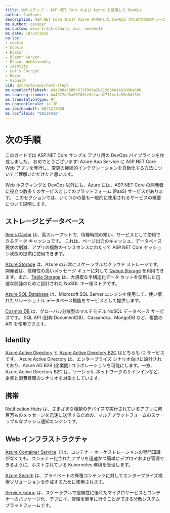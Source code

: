 ```yaml
---
title: 次のステップ - ASP.NET Core および Azure を使用した DevOps
author: CamSoper
description: ASP.NET Core および Azure を使用した DevOps のための追加のラーニング パス。
ms.author: casoper
ms.custom: devx-track-csharp, mvc, seodec18
ms.date: 10/24/2018
no-loc:
- cookie
- Cookie
- Blazor
- Blazor Server
- Blazor WebAssembly
- Identity
- Let's Encrypt
- Razor
- SignalR
uid: azure/devops/next-steps
ms.openlocfilehash: a9a6b0a588b7813f9d6e2b215630a1b9100be890
ms.sourcegitcommit: ba4872dd5a93780fe6cfacb2711ec1e69e0df92c
ms.translationtype: HT
ms.contentlocale: ja-JP
ms.lasthandoff: 08/12/2020
ms.locfileid: "88130432"
---
```

# <a name="next-steps"></a>次の手順

このガイドでは ASP.NET Core サンプル アプリ用の DevOps パイプラインを作成しました。 おめでとうございます!  Azure App Service に ASP.NET Core Web アプリを発行し、変更の継続的インテグレーションを自動化する方法についてご理解いただけたと思います。

Web ホスティングと DevOps 以外にも、Azure には、ASP.NET Core の開発者に役立つ数多くのサービスとしてのプラットフォーム (PaaS) サービスがあります。 このセクションでは、いくつかの最も一般的に使用されるサービスの概要について説明します。

## <a name="storage-and-databases"></a>ストレージとデータベース

[Redis Cache](/azure/redis-cache/) は、高スループットで、待機時間の短い、サービスとして使用できるデータ キャッシュです。 これは、ページ出力のキャッシュ、データベース要求の削減、アプリの複数のインスタンスにわたって ASP.NET Core セッション状態の提供に使用できます。

[Azure Storage](/azure/storage/) は、Azure の非常にスケーラブルなクラウド ストレージです。 開発者は、信頼性の高いメッセージ キューに対して [Queue Storage](/azure/storage/queues/storage-queues-introduction) を利用できます。また、[Table Storage](/azure/storage/tables/table-storage-overview) は、大規模な半構造化データ セットを使用した迅速な開発のために設計された NoSQL キー値ストアです。

[Azure SQL Database](/azure/sql-database/) は、Microsoft SQL Server エンジンを使用して、使い慣れたリレーショナル データベース機能をサービスとして提供します。

[Cosmos DB](/azure/cosmos-db/) は、グローバル分散型のマルチモデル NoSQL データベース サービスです。 SQL API (旧称 DocumentDB)、Cassandra、MongoDB など、複数の API を使用できます。

## Identity

[Azure Active Directory](/azure/active-directory/) と [Azure Active Directory B2C](/azure/active-directory-b2c/) はどちらも ID サービスです。 Azure Active Directory は、エンタープライズ シナリオ向けに設計されており、Azure AD B2B (企業間) コラボレーションを可能にします。一方、Azure Active Directory B2C は、ソーシャル ネットワークのサインインなど、企業と消費者間のシナリオを対象としています。

## <a name="mobile"></a>携帯

[Notification Hubs](/azure/notification-hubs/) は、さまざまな種類のデバイスで実行されているアプリに何百万ものメッセージを迅速に送信するための、マルチプラットフォームのスケーラブルなプッシュ通知エンジンです。

## <a name="web-infrastructure"></a>Web インフラストラクチャ

[Azure Container Service](/azure/aks/) では、コンテナー オーケストレーションの専門知識がなくても、コンテナー化されたアプリを迅速かつ簡単にデプロイおよび管理できるように、ホストされている Kubernetes 環境を管理します。

[Azure Search](/azure/search/) は、プライベートの異種コンテンツに対してエンタープライズ検索ソリューションを作成するために使用されます。

[Service Fabric](/azure/service-fabric/) は、スケーラブルで信頼性に優れたマイクロサービスとコンテナーのパッケージ化、デプロイ、管理を簡単に行うことができる分散システム プラットフォームです。
